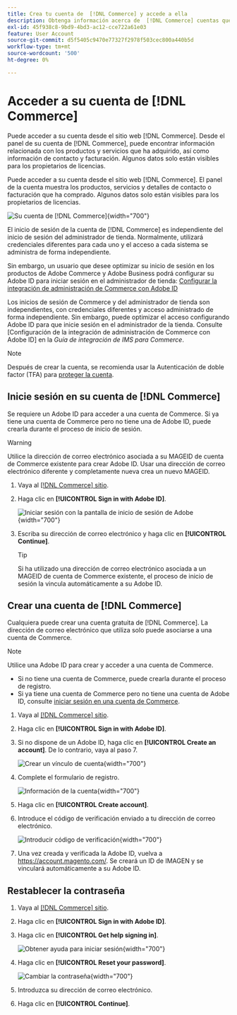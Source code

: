 ```yaml
---
title: Crea tu cuenta de  [!DNL Commerce] y accede a ella
description: Obtenga información acerca de  [!DNL Commerce] cuentas que administran los productos y servicios que ha adquirido.
exl-id: 45f938c8-9bd9-4bd3-ac12-cce722a61e03
feature: User Account
source-git-commit: d5f5405c9470e77327f2978f503cec800a440b5d
workflow-type: tm+mt
source-wordcount: '500'
ht-degree: 0%

---
```



# Acceder a su cuenta de [!DNL Commerce]

Puede acceder a su cuenta desde el sitio web [!DNL Commerce]. Desde el panel de su cuenta de [!DNL Commerce], puede encontrar información relacionada con los productos y servicios que ha adquirido, así como información de contacto y facturación. Algunos datos solo están visibles para los propietarios de licencias.

Puede acceder a su cuenta desde el sitio web [!DNL Commerce]. El panel de la cuenta muestra los productos, servicios y detalles de contacto o facturación que ha comprado. Algunos datos solo están visibles para los propietarios de licencias.

![Su cuenta de [!DNL Commerce]](./assets/home-acct.png){width="700"}

El inicio de sesión de la cuenta de [!DNL Commerce] es independiente del inicio de sesión del administrador de tienda. Normalmente, utilizará credenciales diferentes para cada uno y el acceso a cada sistema se administra de forma independiente.

Sin embargo, un usuario que desee optimizar su inicio de sesión en los productos de Adobe Commerce y Adobe Business podrá configurar su Adobe ID para iniciar sesión en el administrador de tienda: [Configurar la integración de administración de Commerce con Adobe ID](https://experienceleague.adobe.com/en/docs/commerce-admin/start/admin/ims/adobe-ims-config)

Los inicios de sesión de Commerce y del administrador de tienda son independientes, con credenciales diferentes y acceso administrado de forma independiente. Sin embargo, puede optimizar el acceso configurando Adobe ID para que inicie sesión en el administrador de la tienda. Consulte [Configuración de la integración de administración de Commerce con Adobe ID] en la *Guía de integración de IMS para Commerce*.

>[!NOTE]
>
>Después de crear la cuenta, se recomienda usar la Autenticación de doble factor (TFA) para [proteger la cuenta](commerce-account-secure.md).

## Inicie sesión en su cuenta de [!DNL Commerce]

Se requiere un Adobe ID para acceder a una cuenta de Commerce. Si ya tiene una cuenta de Commerce pero no tiene una de Adobe ID, puede crearla durante el proceso de inicio de sesión.

>[!WARNING]
>
>Utilice la dirección de correo electrónico asociada a su MAGEID de cuenta de Commerce existente para crear Adobe ID. Usar una dirección de correo electrónico diferente y completamente nueva crea un nuevo MAGEID.

1. Vaya al [[!DNL Commerce] sitio](https://account.magento.com/customer/account/login/).

1. Haga clic en **[!UICONTROL Sign in with Adobe ID]**.

   ![Iniciar sesión con la pantalla de inicio de sesión de Adobe](./assets/sign-in-with-adobe.png){width="700"}

1. Escriba su dirección de correo electrónico y haga clic en **[!UICONTROL Continue]**.

   >[!TIP]
   >
   >Si ha utilizado una dirección de correo electrónico asociada a un MAGEID de cuenta de Commerce existente, el proceso de inicio de sesión la vincula automáticamente a su Adobe ID.

## Crear una cuenta de [!DNL Commerce]

Cualquiera puede crear una cuenta gratuita de [!DNL Commerce]. La dirección de correo electrónico que utiliza solo puede asociarse a una cuenta de Commerce.

>[!NOTE]
>
>Utilice una Adobe ID para crear y acceder a una cuenta de Commerce.
>- Si no tiene una cuenta de Commerce, puede crearla durante el proceso de registro.
>- Si ya tiene una cuenta de Commerce pero no tiene una cuenta de Adobe ID, consulte [iniciar sesión en una cuenta de Commerce](#log-in-to-your-dnl-commerce-account).

1. Vaya al [[!DNL Commerce] sitio](https://account.magento.com/customer/account/login/).

1. Haga clic en **[!UICONTROL Sign in with Adobe ID]**.

1. Si no dispone de un Adobe ID, haga clic en **[!UICONTROL Create an account]**. De lo contrario, vaya al paso 7.

   ![Crear un vínculo de cuenta](./assets/account-create-link.png){width="700"}

1. Complete el formulario de registro.

   ![Información de la cuenta](./assets/account-create.png){width="700"}

1. Haga clic en **[!UICONTROL Create account]**.

1. Introduce el código de verificación enviado a tu dirección de correo electrónico.

   ![Introducir código de verificación](./assets/verification-code.png){width="700"}

1. Una vez creada y verificada la Adobe ID, vuelva a https://account.magento.com/. Se creará un ID de IMAGEN y se vinculará automáticamente a su Adobe ID.

## Restablecer la contraseña

1. Vaya al [[!DNL Commerce] sitio](https://account.magento.com/customer/account/login/).

1. Haga clic en **[!UICONTROL Sign in with Adobe ID]**.

1. Haga clic en **[!UICONTROL Get help signing in]**.

   ![Obtener ayuda para iniciar sesión](./assets/sign-in-get-help.png){width="700"}

1. Haga clic en **[!UICONTROL Reset your password]**.

   ![Cambiar la contraseña](./assets/change-password.png){width="700"}

1. Introduzca su dirección de correo electrónico.

1. Haga clic en **[!UICONTROL Continue]**.
